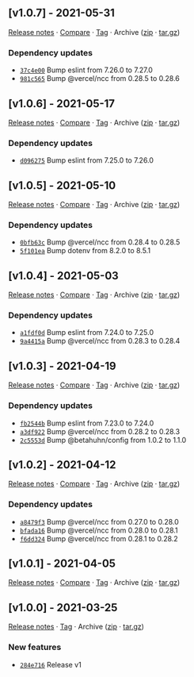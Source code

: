 ## [v1.0.7] - 2021-05-31

[Release notes](https://github.com/BetaHuhn/node-cli-starter/releases/tag/v1.0.7) · [Compare](https://github.com/BetaHuhn/node-cli-starter/compare/v1.0.6...v1.0.7) · [Tag](https://github.com/BetaHuhn/node-cli-starter/tree/v1.0.7) · Archive ([zip](https://github.com/BetaHuhn/node-cli-starter/archive/v1.0.7.zip) · [tar.gz](https://github.com/BetaHuhn/node-cli-starter/archive/v1.0.7.tar.gz))

### Dependency updates

- [`37c4e00`](https://github.com/BetaHuhn/node-cli-starter/commit/37c4e00)  Bump eslint from 7.26.0 to 7.27.0
- [`981c565`](https://github.com/BetaHuhn/node-cli-starter/commit/981c565)  Bump @vercel/ncc from 0.28.5 to 0.28.6

## [v1.0.6] - 2021-05-17

[Release notes](https://github.com/BetaHuhn/node-cli-starter/releases/tag/v1.0.6) · [Compare](https://github.com/BetaHuhn/node-cli-starter/compare/v1.0.5...v1.0.6) · [Tag](https://github.com/BetaHuhn/node-cli-starter/tree/v1.0.6) · Archive ([zip](https://github.com/BetaHuhn/node-cli-starter/archive/v1.0.6.zip) · [tar.gz](https://github.com/BetaHuhn/node-cli-starter/archive/v1.0.6.tar.gz))

### Dependency updates

- [`d096275`](https://github.com/BetaHuhn/node-cli-starter/commit/d096275)  Bump eslint from 7.25.0 to 7.26.0

## [v1.0.5] - 2021-05-10

[Release notes](https://github.com/BetaHuhn/node-cli-starter/releases/tag/v1.0.5) · [Compare](https://github.com/BetaHuhn/node-cli-starter/compare/v1.0.4...v1.0.5) · [Tag](https://github.com/BetaHuhn/node-cli-starter/tree/v1.0.5) · Archive ([zip](https://github.com/BetaHuhn/node-cli-starter/archive/v1.0.5.zip) · [tar.gz](https://github.com/BetaHuhn/node-cli-starter/archive/v1.0.5.tar.gz))

### Dependency updates

- [`0bfb63c`](https://github.com/BetaHuhn/node-cli-starter/commit/0bfb63c)  Bump @vercel/ncc from 0.28.4 to 0.28.5
- [`5f101ea`](https://github.com/BetaHuhn/node-cli-starter/commit/5f101ea)  Bump dotenv from 8.2.0 to 8.5.1

## [v1.0.4] - 2021-05-03

[Release notes](https://github.com/BetaHuhn/node-cli-starter/releases/tag/v1.0.4) · [Compare](https://github.com/BetaHuhn/node-cli-starter/compare/v1.0.3...v1.0.4) · [Tag](https://github.com/BetaHuhn/node-cli-starter/tree/v1.0.4) · Archive ([zip](https://github.com/BetaHuhn/node-cli-starter/archive/v1.0.4.zip) · [tar.gz](https://github.com/BetaHuhn/node-cli-starter/archive/v1.0.4.tar.gz))

### Dependency updates

- [`a1fdf0d`](https://github.com/BetaHuhn/node-cli-starter/commit/a1fdf0d)  Bump eslint from 7.24.0 to 7.25.0
- [`9a4415a`](https://github.com/BetaHuhn/node-cli-starter/commit/9a4415a)  Bump @vercel/ncc from 0.28.3 to 0.28.4

## [v1.0.3] - 2021-04-19

[Release notes](https://github.com/BetaHuhn/node-cli-starter/releases/tag/v1.0.3) · [Compare](https://github.com/BetaHuhn/node-cli-starter/compare/v1.0.2...v1.0.3) · [Tag](https://github.com/BetaHuhn/node-cli-starter/tree/v1.0.3) · Archive ([zip](https://github.com/BetaHuhn/node-cli-starter/archive/v1.0.3.zip) · [tar.gz](https://github.com/BetaHuhn/node-cli-starter/archive/v1.0.3.tar.gz))

### Dependency updates

- [`fb2544b`](https://github.com/BetaHuhn/node-cli-starter/commit/fb2544b)  Bump eslint from 7.23.0 to 7.24.0
- [`a3df922`](https://github.com/BetaHuhn/node-cli-starter/commit/a3df922)  Bump @vercel/ncc from 0.28.2 to 0.28.3
- [`2c5553d`](https://github.com/BetaHuhn/node-cli-starter/commit/2c5553d)  Bump @betahuhn/config from 1.0.2 to 1.1.0

## [v1.0.2] - 2021-04-12

[Release notes](https://github.com/BetaHuhn/node-cli-starter/releases/tag/v1.0.2) · [Compare](https://github.com/BetaHuhn/node-cli-starter/compare/v1.0.1...v1.0.2) · [Tag](https://github.com/BetaHuhn/node-cli-starter/tree/v1.0.2) · Archive ([zip](https://github.com/BetaHuhn/node-cli-starter/archive/v1.0.2.zip) · [tar.gz](https://github.com/BetaHuhn/node-cli-starter/archive/v1.0.2.tar.gz))

### Dependency updates

- [`a8479f3`](https://github.com/BetaHuhn/node-cli-starter/commit/a8479f3)  Bump @vercel/ncc from 0.27.0 to 0.28.0
- [`bfada16`](https://github.com/BetaHuhn/node-cli-starter/commit/bfada16)  Bump @vercel/ncc from 0.28.0 to 0.28.1
- [`f6dd324`](https://github.com/BetaHuhn/node-cli-starter/commit/f6dd324)  Bump @vercel/ncc from 0.28.1 to 0.28.2

## [v1.0.1] - 2021-04-05

[Release notes](https://github.com/BetaHuhn/node-cli-starter/releases/tag/v1.0.1) · [Compare](https://github.com/BetaHuhn/node-cli-starter/compare/v1.0.0...v1.0.1) · [Tag](https://github.com/BetaHuhn/node-cli-starter/tree/v1.0.1) · Archive ([zip](https://github.com/BetaHuhn/node-cli-starter/archive/v1.0.1.zip) · [tar.gz](https://github.com/BetaHuhn/node-cli-starter/archive/v1.0.1.tar.gz))

## [v1.0.0] - 2021-03-25

[Release notes](https://github.com/BetaHuhn/node-cli-starter/releases/tag/v1.0.0) · [Tag](https://github.com/BetaHuhn/node-cli-starter/tree/v1.0.0) · Archive ([zip](https://github.com/BetaHuhn/node-cli-starter/archive/v1.0.0.zip) · [tar.gz](https://github.com/BetaHuhn/node-cli-starter/archive/v1.0.0.tar.gz))

### New features

- [`284e716`](https://github.com/BetaHuhn/node-cli-starter/commit/284e716)  Release v1

